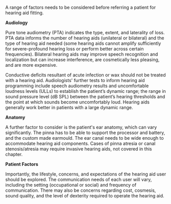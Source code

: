 A range of factors needs to be considered before referring a patient for hearing aid fitting.

**Audiology**

Pure tone audiometry (PTA) indicates the type, extent, and laterality of loss. PTA data informs the number of hearing aids (unilateral or bilateral) and the type of hearing aid needed (some hearing aids cannot amplify sufficiently for severe-profound hearing loss or perform better across certain frequencies). Bilateral hearing aids may improve speech recognition and localization but can increase interference, are cosmetically less pleasing, and are more expensive.

Conductive deficits resultant of acute infection or wax should not be treated with a hearing aid. Audiologists' further tests to inform hearing aid programming include speech audiometry results and uncomfortable loudness levels (ULLs) to establish the patient’s dynamic range; the range in sound pressure level (dB SPL) between the patient’s hearing thresholds and the point at which sounds become uncomfortably loud. Hearing aids generally work better in patients with a large dynamic range.

**Anatomy**

A further factor to consider is the patient's ear anatomy, which can vary significantly. The pinna has to be able to support the processor and battery, and the custom made earmould. The ear canal needs to be wide enough to accommodate hearing aid components. Cases of pinna atresia or canal stenosis/atresia may require invasive hearing aids, not covered in this chapter.

**Patient Factors**

Importantly, the lifestyle, concerns, and expectations of the hearing aid user should be explored. The communication needs of each user will vary, including the setting (occupational or social) and frequency of communication. There may also be concerns regarding cost, cosmesis, sound quality, and the level of dexterity required to operate the hearing aid.